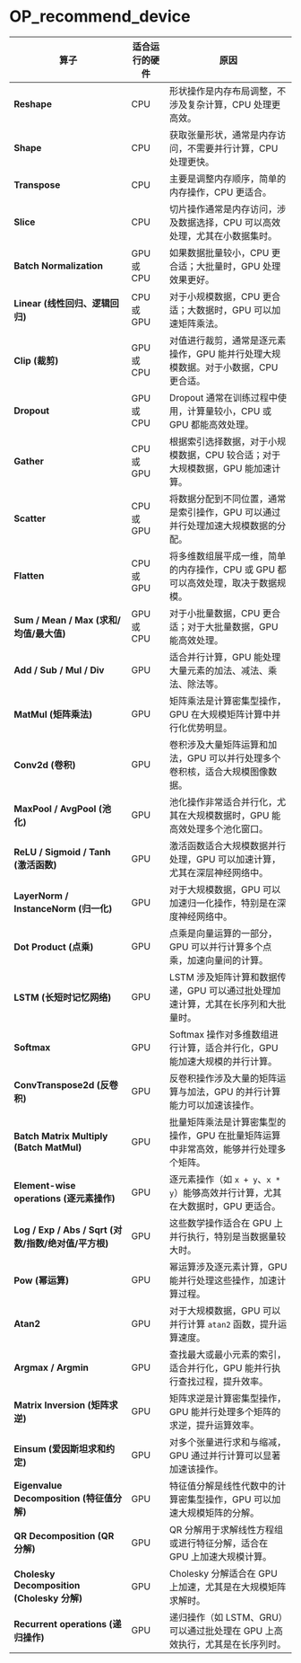 # OP_recommend_device


| **算子**              | **适合运行的硬件** | **原因**                                                                 |
|---------------------|-----------------|--------------------------------------------------------------------------|
| **Reshape**          | CPU             | 形状操作是内存布局调整，不涉及复杂计算，CPU 处理更高效。                             |
| **Shape**            | CPU             | 获取张量形状，通常是内存访问，不需要并行计算，CPU 处理更快。                           |
| **Transpose**        | CPU             | 主要是调整内存顺序，简单的内存操作，CPU 更适合。                                    |
| **Slice**            | CPU             | 切片操作通常是内存访问，涉及数据选择，CPU 可以高效处理，尤其在小数据集时。                |
| **Batch Normalization** | GPU 或 CPU      | 如果数据批量较小，CPU 更合适；大批量时，GPU 处理效果更好。                               |
| **Linear (线性回归、逻辑回归)** | CPU 或 GPU      | 对于小规模数据，CPU 更合适；大数据时，GPU 可以加速矩阵乘法。                            |
| **Clip (裁剪)**                | GPU 或 CPU      | 对值进行裁剪，通常是逐元素操作，GPU 能并行处理大规模数据。对于小数据，CPU 更合适。            |
| **Dropout**                   | GPU 或 CPU      | Dropout 通常在训练过程中使用，计算量较小，CPU 或 GPU 都能高效处理。                      |
| **Gather**                    | CPU 或 GPU      | 根据索引选择数据，对于小规模数据，CPU 较合适；对于大规模数据，GPU 能加速计算。           |
| **Scatter**                   | CPU 或 GPU      | 将数据分配到不同位置，通常是索引操作，GPU 可以通过并行处理加速大规模数据的分配。            |
| **Flatten**                   | CPU 或 GPU      | 将多维数组展平成一维，简单的内存操作，CPU 或 GPU 都可以高效处理，取决于数据规模。          |
| **Sum / Mean / Max (求和/均值/最大值)** | GPU 或 CPU      | 对于小批量数据，CPU 更合适；对于大批量数据，GPU 能高效处理。                               |
| **Add / Sub / Mul / Div** | GPU             | 适合并行计算，GPU 能处理大量元素的加法、减法、乘法、除法等。                          |
| **MatMul (矩阵乘法)**  | GPU             | 矩阵乘法是计算密集型操作，GPU 在大规模矩阵计算中并行化优势明显。                         |
| **Conv2d (卷积)**     | GPU             | 卷积涉及大量矩阵运算和加法，GPU 可以并行处理多个卷积核，适合大规模图像数据。              |
| **MaxPool / AvgPool (池化)** | GPU             | 池化操作非常适合并行化，尤其在大规模数据时，GPU 能高效处理多个池化窗口。                    |
| **ReLU / Sigmoid / Tanh (激活函数)** | GPU             | 激活函数适合大规模数据并行处理，GPU 可以加速计算，尤其在深层神经网络中。                   |
| **LayerNorm / InstanceNorm (归一化)** | GPU             | 对于大规模数据，GPU 可以加速归一化操作，特别是在深度神经网络中。                        |
| **Dot Product (点乘)** | GPU             | 点乘是向量运算的一部分，GPU 可以并行计算多个点乘，加速向量间的计算。                         |
| **LSTM (长短时记忆网络)** | GPU             | LSTM 涉及矩阵计算和数据传递，GPU 可以通过批处理加速计算，尤其在长序列和大批量时。               |
| **Softmax**                   | GPU             | Softmax 操作对多维数组进行计算，适合并行化，GPU 能加速大规模的并行计算。                 |
| **ConvTranspose2d (反卷积)**  | GPU             | 反卷积操作涉及大量的矩阵运算与加法，GPU 的并行计算能力可以加速该操作。                      |
| **Batch Matrix Multiply (Batch MatMul)** | GPU             | 批量矩阵乘法是计算密集型的操作，GPU 在批量矩阵运算中非常高效，能够并行处理多个矩阵。        |
| **Element-wise operations (逐元素操作)** | GPU             | 逐元素操作（如 `x + y`、`x * y`）能够高效并行计算，尤其在大数据时，GPU 更适合。            |
| **Log / Exp / Abs / Sqrt (对数/指数/绝对值/平方根)** | GPU             | 这些数学操作适合在 GPU 上并行执行，特别是当数据量较大时。                                  |
| **Pow (幂运算)**               | GPU             | 幂运算涉及逐元素计算，GPU 能并行处理这些操作，加速计算过程。                                  |
| **Atan2**                      | GPU             | 对于大规模数据，GPU 可以并行计算 `atan2` 函数，提升运算速度。                               |
| **Argmax / Argmin**            | GPU             | 查找最大或最小元素的索引，适合并行化，GPU 能并行执行查找过程，提升效率。                    |
| **Matrix Inversion (矩阵求逆)** | GPU             | 矩阵求逆是计算密集型操作，GPU 能并行处理多个矩阵的求逆，提升运算效率。                      |
| **Einsum (爱因斯坦求和约定)**    | GPU             | 对多个张量进行求和与缩减，GPU 通过并行计算可以显著加速该操作。                             |
| **Eigenvalue Decomposition (特征值分解)** | GPU             | 特征值分解是线性代数中的计算密集型操作，GPU 可以加速大规模矩阵的分解。                     |
| **QR Decomposition (QR 分解)**  | GPU             | QR 分解用于求解线性方程组或进行特征分解，适合在 GPU 上加速大规模计算。                      |
| **Cholesky Decomposition (Cholesky 分解)** | GPU             | Cholesky 分解适合在 GPU 上加速，尤其是在大规模矩阵求解时。                                  |
| **Recurrent operations (递归操作)** | GPU             | 递归操作（如 LSTM、GRU）可以通过批处理在 GPU 上高效执行，尤其是在长序列时。                  |
